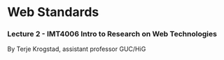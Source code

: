 
# Web Standards
### Lecture 2 - IMT4006 Intro to Research on Web Technologies
By Terje Krogstad, assistant professor GUC/HiG
